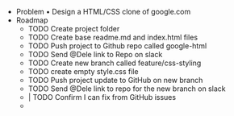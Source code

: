 - Problem
  • Design a HTML/CSS clone of google.com
- Roadmap
	- TODO Create project folder
	- TODO Create base readme.md and index.html files
	- TODO Push project to Github repo called google-html
	- TODO Send @Dele link to Repo on slack
	- TODO Create new branch called feature/css-styling
	- TODO create empty style.css file
	- TODO Push project update to GitHub on new branch
	- TODO Send @Dele link to repo for the new branch on slack
	- | TODO Confirm I can fix from GitHub issues
	-